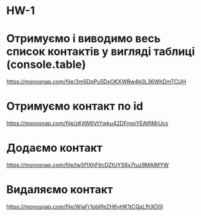 # HW-1

# Отримуємо і виводимо весь список контактів у вигляді таблиці (console.table)
https://monosnap.com/file/3m5DpPu5DxOKXWRw4k0L36WhDmTCUH

# Отримуємо контакт по id
https://monosnap.com/file/zKjtW6VtYwku42DFmpjYEAtfIMrUcs

# Додаємо контакт
https://monosnap.com/file/lw5f1XhFtlcDZtUYS6x7tuz9MAlMYW

# Видаляємо контакт
https://monosnap.com/file/WjaFr1pbllfeZH6yHK1tCQsLfhXO0l